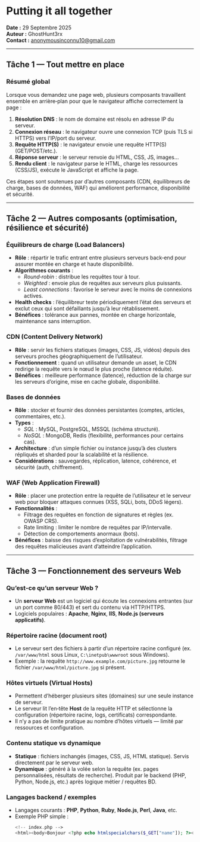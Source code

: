 # Putting it all together
**Date :** 29 Septembre 2025  
**Auteur :** GhostHunt3rx  
**Contact :** anonymousinconnu10@gmail.com

---

## Tâche 1 — Tout mettre en place

### Résumé global
Lorsque vous demandez une page web, plusieurs composants travaillent ensemble en arrière‑plan pour que le navigateur affiche correctement la page :

1. **Résolution DNS** : le nom de domaine est résolu en adresse IP du serveur.  
2. **Connexion réseau** : le navigateur ouvre une connexion TCP (puis TLS si HTTPS) vers l’IP/port du serveur.  
3. **Requête HTTP(S)** : le navigateur envoie une requête HTTP(S) (GET/POST/etc.).  
4. **Réponse serveur** : le serveur renvoie du HTML, CSS, JS, images…  
5. **Rendu client** : le navigateur parse le HTML, charge les ressources (CSS/JS), exécute le JavaScript et affiche la page.

Ces étapes sont soutenues par d’autres composants (CDN, équilibreurs de charge, bases de données, WAF) qui améliorent performance, disponibilité et sécurité.

---

## Tâche 2 — Autres composants (optimisation, résilience et sécurité)

### Équilibreurs de charge (Load Balancers)
- **Rôle** : répartir le trafic entrant entre plusieurs serveurs back‑end pour assurer montée en charge et haute disponibilité.
- **Algorithmes courants** :
  - *Round‑robin* : distribue les requêtes tour à tour.
  - *Weighted* : envoie plus de requêtes aux serveurs plus puissants.
  - *Least connections* : favorise le serveur avec le moins de connexions actives.
- **Health checks** : l’équilibreur teste périodiquement l’état des serveurs et exclut ceux qui sont défaillants jusqu’à leur rétablissement.
- **Bénéfices** : tolérance aux pannes, montée en charge horizontale, maintenance sans interruption.

### CDN (Content Delivery Network)
- **Rôle** : servir les fichiers statiques (images, CSS, JS, vidéos) depuis des serveurs proches géographiquement de l’utilisateur.
- **Fonctionnement** : quand un utilisateur demande un asset, le CDN redirige la requête vers le nœud le plus proche (latence réduite).
- **Bénéfices** : meilleure performance (latence), réduction de la charge sur les serveurs d’origine, mise en cache globale, disponibilité.

### Bases de données
- **Rôle** : stocker et fournir des données persistantes (comptes, articles, commentaires, etc.).
- **Types** :
  - *SQL* : MySQL, PostgreSQL, MSSQL (schéma structuré).  
  - *NoSQL* : MongoDB, Redis (flexibilité, performances pour certains cas).
- **Architecture** : d’un simple fichier ou instance jusqu’à des clusters répliqués et sharded pour la scalabilité et la résilience.
- **Considérations** : sauvegardes, réplication, latence, cohérence, et sécurité (auth, chiffrement).

### WAF (Web Application Firewall)
- **Rôle** : placer une protection entre la requête de l’utilisateur et le serveur web pour bloquer attaques connues (XSS, SQLi, bots, DDoS légers).
- **Fonctionnalités** :
  - Filtrage des requêtes en fonction de signatures et règles (ex. OWASP CRS).  
  - Rate limiting : limiter le nombre de requêtes par IP/intervalle.  
  - Détection de comportements anormaux (bots).  
- **Bénéfices** : baisse des risques d’exploitation de vulnérabilités, filtrage des requêtes malicieuses avant d’atteindre l’application.

---

## Tâche 3 — Fonctionnement des serveurs Web

### Qu’est‑ce qu’un serveur Web ?
- Un **serveur Web** est un logiciel qui écoute les connexions entrantes (sur un port comme 80/443) et sert du contenu via HTTP/HTTPS.
- Logiciels populaires : **Apache**, **Nginx**, **IIS**, **Node.js (serveurs applicatifs)**.

### Répertoire racine (document root)
- Le serveur sert des fichiers à partir d’un répertoire racine configuré (ex. `/var/www/html` sous Linux, `C:\inetpub\wwwroot` sous Windows).
- Exemple : la requête `http://www.example.com/picture.jpg` retourne le fichier `/var/www/html/picture.jpg` si présent.

### Hôtes virtuels (Virtual Hosts)
- Permettent d’héberger plusieurs sites (domaines) sur une seule instance de serveur.
- Le serveur lit l’en‑tête **Host** de la requête HTTP et sélectionne la configuration (répertoire racine, logs, certificats) correspondante.
- Il n’y a pas de limite pratique au nombre d’hôtes virtuels — limité par ressources et configuration.

### Contenu statique vs dynamique
- **Statique** : fichiers inchangés (images, CSS, JS, HTML statique). Servis directement par le serveur web.
- **Dynamique** : généré à la volée selon la requête (ex. pages personnalisées, résultats de recherche). Produit par le backend (PHP, Python, Node.js, etc.) après logique métier / requêtes BD.

### Langages backend / exemples
- Langages courants : **PHP**, **Python**, **Ruby**, **Node.js**, **Perl**, **Java**, etc.
- Exemple PHP simple :
  ```php
  <!-- index.php -->
  <html><body>Bonjour <?php echo htmlspecialchars($_GET["name"]); ?></body></html>

